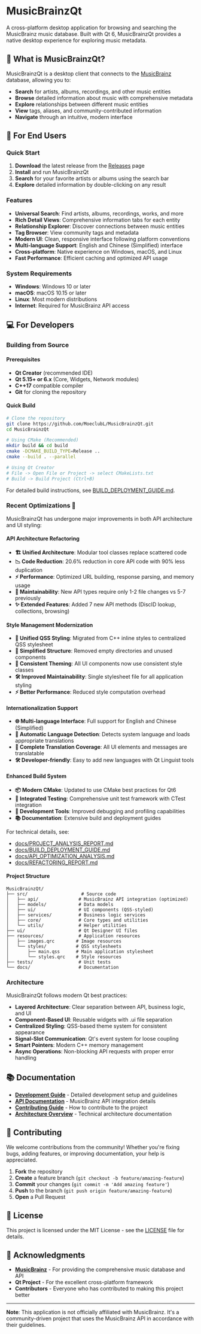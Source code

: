 # MusicBrainzQt

A cross-platform desktop application for browsing and searching the MusicBrainz music database. Built with Qt 6, MusicBrainzQt provides a native desktop experience for exploring music metadata.

## 🎵 What is MusicBrainzQt?

MusicBrainzQt is a desktop client that connects to the [MusicBrainz](https://musicbrainz.org/) database, allowing you to:

- **Search** for artists, albums, recordings, and other music entities
- **Browse** detailed information about music with comprehensive metadata
- **Explore** relationships between different music entities
- **View** tags, aliases, and community-contributed information
- **Navigate** through an intuitive, modern interface

## 🚀 For End Users

### Quick Start

1. **Download** the latest release from the [Releases](https://github.com/MoeclubL/MusicBrainzQt/releases) page
2. **Install** and run MusicBrainzQt
3. **Search** for your favorite artists or albums using the search bar
4. **Explore** detailed information by double-clicking on any result

### Features

- **Universal Search**: Find artists, albums, recordings, works, and more
- **Rich Detail Views**: Comprehensive information tabs for each entity
- **Relationship Explorer**: Discover connections between music entities  
- **Tag Browser**: View community tags and metadata
- **Modern UI**: Clean, responsive interface following platform conventions
- **Multi-language Support**: English and Chinese (Simplified) interface
- **Cross-platform**: Native experience on Windows, macOS, and Linux
- **Fast Performance**: Efficient caching and optimized API usage

### System Requirements

- **Windows**: Windows 10 or later
- **macOS**: macOS 10.15 or later  
- **Linux**: Most modern distributions
- **Internet**: Required for MusicBrainz API access

## 💻 For Developers

### Building from Source

#### Prerequisites

- **Qt Creator** (recommended IDE)
- **Qt 5.15+ or 6.x** (Core, Widgets, Network modules)
- **C++17** compatible compiler
- **Git** for cloning the repository

#### Quick Build

```bash
# Clone the repository
git clone https://github.com/MoeclubL/MusicBrainzQt.git
cd MusicBrainzQt

# Using CMake (Recommended)
mkdir build && cd build
cmake -DCMAKE_BUILD_TYPE=Release ..
cmake --build . --parallel

# Using Qt Creator
# File -> Open File or Project -> select CMakeLists.txt
# Build -> Build Project (Ctrl+B)
```

For detailed build instructions, see [BUILD_DEPLOYMENT_GUIDE.md](docs/BUILD_DEPLOYMENT_GUIDE.md).

### Recent Optimizations 🚀

MusicBrainzQt has undergone major improvements in both API architecture and UI styling:

#### API Architecture Refactoring
- **🏗️ Unified Architecture**: Modular tool classes replace scattered code
- **📉 Code Reduction**: 20.6% reduction in core API code with 90% less duplication
- **⚡ Performance**: Optimized URL building, response parsing, and memory usage
- **🔧 Maintainability**: New API types require only 1-2 file changes vs 5-7 previously
- **✨ Extended Features**: Added 7 new API methods (DiscID lookup, collections, browsing)

#### Style Management Modernization
- **🎨 Unified QSS Styling**: Migrated from C++ inline styles to centralized QSS stylesheet
- **📁 Simplified Structure**: Removed empty directories and unused components
- **🔄 Consistent Theming**: All UI components now use consistent style classes
- **🛠️ Improved Maintainability**: Single stylesheet file for all application styling
- **⚡ Better Performance**: Reduced style computation overhead

#### Internationalization Support
- **🌐 Multi-language Interface**: Full support for English and Chinese (Simplified)
- **🔄 Automatic Language Detection**: Detects system language and loads appropriate translations
- **📝 Complete Translation Coverage**: All UI elements and messages are translatable
- **🛠️ Developer-friendly**: Easy to add new languages with Qt Linguist tools

#### Enhanced Build System
- **📦 Modern CMake**: Updated to use CMake best practices for Qt6
- **🧪 Integrated Testing**: Comprehensive unit test framework with CTest integration
- **🔧 Development Tools**: Improved debugging and profiling capabilities
- **📚 Documentation**: Extensive build and deployment guides

For technical details, see:
- [docs/PROJECT_ANALYSIS_REPORT.md](docs/PROJECT_ANALYSIS_REPORT.md)
- [docs/BUILD_DEPLOYMENT_GUIDE.md](docs/BUILD_DEPLOYMENT_GUIDE.md)
- [docs/API_OPTIMIZATION_ANALYSIS.md](docs/API_OPTIMIZATION_ANALYSIS.md)
- [docs/REFACTORING_REPORT.md](docs/REFACTORING_REPORT.md)

#### Project Structure

```
MusicBrainzQt/
├── src/                    # Source code
│   ├── api/               # MusicBrainz API integration (optimized)  
│   ├── models/            # Data models
│   ├── ui/                # UI components (QSS-styled)
│   ├── services/          # Business logic services
│   ├── core/              # Core types and utilities
│   └── utils/             # Helper utilities
├── ui/                    # Qt Designer UI files
├── resources/             # Application resources
│   ├── images.qrc        # Image resources
│   └── styles/           # QSS stylesheets
│       ├── main.qss      # Main application stylesheet
│       └── styles.qrc    # Style resources
├── tests/                 # Unit tests
└── docs/                  # Documentation
```

### Architecture

MusicBrainzQt follows modern Qt best practices:

- **Layered Architecture**: Clear separation between API, business logic, and UI
- **Component-Based UI**: Reusable widgets with .ui file separation
- **Centralized Styling**: QSS-based theme system for consistent appearance
- **Signal-Slot Communication**: Qt's event system for loose coupling
- **Smart Pointers**: Modern C++ memory management
- **Async Operations**: Non-blocking API requests with proper error handling

## 📚 Documentation

- **[Development Guide](docs/DEVELOPMENT.md)** - Detailed development setup and guidelines
- **[API Documentation](docs/API.md)** - MusicBrainz API integration details
- **[Contributing Guide](CONTRIBUTING.md)** - How to contribute to the project
- **[Architecture Overview](docs/ARCHITECTURE.md)** - Technical architecture documentation

## 🤝 Contributing

We welcome contributions from the community! Whether you're fixing bugs, adding features, or improving documentation, your help is appreciated.

1. **Fork** the repository
2. **Create** a feature branch (`git checkout -b feature/amazing-feature`)
3. **Commit** your changes (`git commit -m 'Add amazing feature'`)
4. **Push** to the branch (`git push origin feature/amazing-feature`)
5. **Open** a Pull Request

## 📄 License

This project is licensed under the MIT License - see the [LICENSE](LICENSE) file for details.

## 🙏 Acknowledgments

- **[MusicBrainz](https://musicbrainz.org/)** - For providing the comprehensive music database and API
- **Qt Project** - For the excellent cross-platform framework
- **Contributors** - Everyone who has contributed to making this project better

---

**Note**: This application is not officially affiliated with MusicBrainz. It's a community-driven project that uses the MusicBrainz API in accordance with their guidelines.
